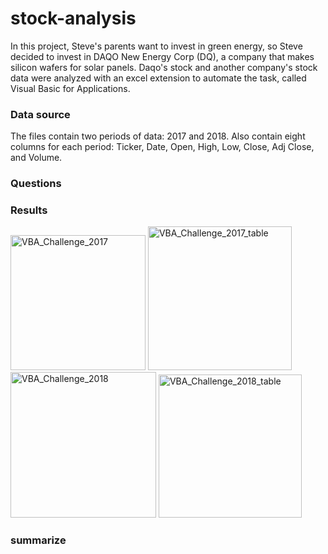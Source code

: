 # stock-analysis
In this project, Steve's parents want to invest in green energy, so Steve decided to invest in DAQO New Energy Corp (DQ), a company that makes silicon wafers for solar panels. Daqo's stock and another company's stock data were analyzed with an excel extension to automate the task, called Visual Basic for Applications.

### Data source
The files contain two periods of data: 2017 and 2018. Also contain eight columns for each period: Ticker, Date, Open, High, Low, Close, Adj Close, and Volume.


### Questions


### Results

<img width="216" alt="VBA_Challenge_2017" src="https://user-images.githubusercontent.com/96165500/184459112-05d21ed5-d4a3-4629-973e-c8e8cc502161.png">
<img width="230" alt="VBA_Challenge_2017_table" src="https://user-images.githubusercontent.com/96165500/184459121-ab728583-9867-427c-b52c-73c6a26be134.png">
<img width="233" alt="VBA_Challenge_2018" src="https://user-images.githubusercontent.com/96165500/184459127-adc7fb8d-82bd-4738-b706-520d7d695b3e.png">
<img width="229" alt="VBA_Challenge_2018_table" src="https://user-images.githubusercontent.com/96165500/184459132-d061853c-777b-4c84-84cb-95146deadc6c.png">

### summarize
